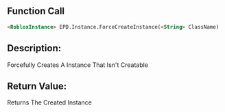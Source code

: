 ## Function Call

```html
<RobloxInstance> EPD.Instance.ForceCreateInstance(<String> ClassName)
```


## Description:
Forcefully Creates A Instance That Isn't Creatable


## Return Value:
Returns The Created Instance